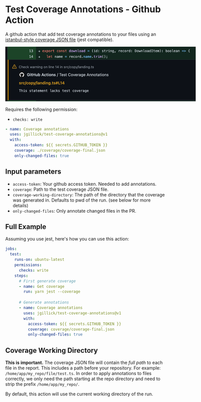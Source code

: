 # Test Coverage Annotations - Github Action

A github action that add test coverage annotations to your files using an [istanbul-style coverage JSON file](https://github.com/gotwarlost/istanbul/blob/master/coverage.json.md) (jest compatible).

<img src="./screenshot.png" style="max-width: 600px;" />

Requires the following permission:

- `checks: write`

```yaml
- name: Coverage annotations
  uses: jgillick/test-coverage-annotations@v1
  with:
    access-token: ${{ secrets.GITHUB_TOKEN }}
    coverage: ./coverage/coverage-final.json
    only-changed-files: true
```

## Input parameters

- `access-token`: Your github access token. Needed to add annotations.
- `coverage`: Path to the test coverage JSON file.
- `coverage-working-directory`: The path of the directory that the coverage was generated in. Defaults to pwd of the run. (see below for more details)
- `only-changed-files`: Only annotate changed files in the PR.

## Full Example

Assuming you use jest, here's how you can use this action:

```yaml
jobs:
  test:
    runs-on: ubuntu-latest
    permissions:
      checks: write
    steps:
      # First generate coverage
      - name: Get coverage
        run: yarn jest --coverage

      # Generate annotations
      - name: Coverage annotations
        uses: jgillick/test-coverage-annotations@v1
        with:
          access-token: ${{ secrets.GITHUB_TOKEN }}
          coverage: coverage/coverage-final.json
          only-changed-files: true
```

## Coverage Working Directory

**This is important.** The coverage JSON file will contain the _full path_ to each file in the report. This includes a path before your repository. For example: `/home/app/my_repo/file/test.ts`.
In order to apply annotations to files correctly, we only need the path starting at the repo directory and need to strip the prefix `/home/app/my_repo/`.

By default, this action will use the current working directory of the run.
